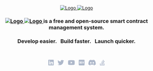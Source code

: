 <p align="center">
    <a href="https://example.com#gh-dark-mode-only" target="_blank">
        <img width="300" src="https://via.placeholder.com/300" alt="Logo">
    </a>
    <a href="https://example.com#gh-light-mode-only" target="_blank">
        <img width="300" src="https://via.placeholder.com/300" alt="Logo">
    </a>
</p>

<h3 align="center">
    <a href="https://example.com#gh-dark-mode-only" target="_blank">
        <img src="https://via.placeholder.com/15" height="15" alt="Logo">
    </a>
    <a href="https://example.com#gh-light-mode-only" target="_blank">
        <img src="https://via.placeholder.com/15" height="15" alt="Logo">
    </a>
    is a free and open-source smart contract <br> management system.
</h3>

<h3 align="center">Develop easier. &nbsp; Build faster. &nbsp; Launch quicker.</h3>

<br>

<p align="center">
    <a href="https://www.example.com/company/xxx/"><img height="20" src="/img/social/linkedin.svg" alt="LinkedIn"></a>
    &nbsp;
    <a href="https://example.com/xxx"><img height="20" src="/img/social/twitter.svg" alt="Twitter"></a>
    &nbsp;
    <a href="https://www.example.com/channel/xxx"><img height="20" src="/img/social/youtube.svg" alt="Youtube"></a>
    &nbsp;
    <a href="https://example/surrealdb"><img height="20" src="/img/social/dev.svg" alt="Dev"></a>
    &nbsp;
    <a href="https://example.com/discord"><img height="20" src="/img/social/discord.svg" alt="Discord"></a>
    &nbsp;
    <a href="https://example.com/questions/tagged/xxx"><img height="20" src="/img/social/stack-overflow.svg" alt="StackOverflow"></a>
</p>
